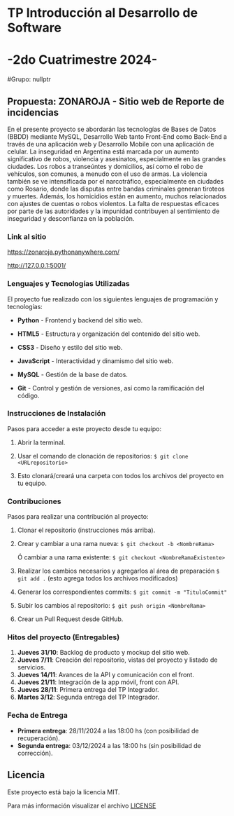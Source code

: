 # TP Introducción al Desarrollo de Software

# -2do Cuatrimestre 2024-
#Grupo: nullptr

## Propuesta: ZONAROJA - Sitio web de Reporte de incidencias

   En el presente proyecto se abordarán las tecnologías de Bases de Datos (BBDD) mediante MySQL, Desarrollo Web tanto Front-End como Back-End a través de una aplicación web y Desarrollo Mobile con una aplicación de celular.
   La inseguridad en Argentina está marcada por un aumento significativo de robos, violencia y asesinatos, especialmente en las grandes ciudades. Los robos a transeúntes y domicilios, así como el robo de vehículos, son comunes, a menudo con el uso de armas.
   La violencia también se ve intensificada por el narcotráfico, especialmente en ciudades como Rosario, donde las disputas entre bandas criminales generan tiroteos y muertes. Además, los homicidios están en aumento, muchos relacionados con ajustes de cuentas o robos violentos. La falta de respuestas eficaces por parte de las autoridades y la impunidad contribuyen al sentimiento de inseguridad y desconfianza en la población.


### Link al sitio

https://zonaroja.pythonanywhere.com/

http://127.0.0.1:5001/


### Lenguajes y Tecnologías Utilizadas

El proyecto fue realizado con los siguientes lenguajes de programación y tecnologías:

- **Python** - Frontend y backend del sitio web.

- **HTML5** - Estructura y organización del contenido del sitio web.

- **CSS3** - Diseño y estilo del sitio web.

- **JavaScript** - Interactividad y dinamismo del sitio web.

- **MySQL** - Gestión de la base de datos.

- **Git** - Control y gestión de versiones, así como la ramificación del código.


### Instrucciones de Instalación

Pasos para acceder a este proyecto desde tu equipo:

1. Abrir la terminal.

2. Usar el comando de clonación de repositorios: `$ git clone <URLrepositorio>`

3. Esto clonará/creará una carpeta con todos los archivos del proyecto en tu equipo.


### Contribuciones

Pasos para realizar una contribución al proyecto:

1. Clonar el repositorio (instrucciones más arriba).

2. Crear y cambiar a una rama nueva: `$ git checkout -b <NombreRama>`

   Ó cambiar a una rama existente: `$ git checkout <NombreRamaExistente>`

3. Realizar los cambios necesarios y agregarlos al área de preparación `$ git add .` (esto agrega todos los archivos modificados)

4. Generar los correspondientes commits: `$ git commit -m "TituloCommit" `

5. Subir los cambios al repositorio: `$ git push origin <NombreRama>`

6. Crear un Pull Request desde GitHub.


### Hitos del proyecto (Entregables)

1. **Jueves 31/10**: Backlog de producto y mockup del sitio web.
2. **Jueves 7/11**: Creación del repositorio, vistas del proyecto y listado de servicios.
3. **Jueves 14/11**: Avances de la API y comunicación con el front.
4. **Jueves 21/11**: Integración de la app móvil, front con API.
5. **Jueves 28/11**: Primera entrega del TP Integrador.
6. **Martes 3/12**: Segunda entrega del TP Integrador.

### Fecha de Entrega

- **Primera entrega**: 28/11/2024 a las 18:00 hs (con posibilidad de recuperación).
- **Segunda entrega**: 03/12/2024 a las 18:00 hs (sin posibilidad de corrección).


## Licencia

Este proyecto está bajo la licencia MIT.

Para más información visualizar el archivo [LICENSE](LICENSE)



